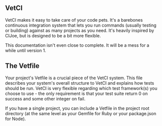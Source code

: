 VetCI
-----

VetCI makes it easy to take care of your code pets.  It's a barebones continuous integration system that lets you run commands (usually testing or building) against as many projects as you need. It's heavily inspired by CIJoe, but is designed to be a bit more flexible.

This documentation isn't even close to complete. It will be a mess for a while until version 1.


The Vetfile
-----------

Your project's Vetfile is a crucial piece of the VetCI system. This file describes your system's overall structure to VetCI and explains how tests should be run.  VetCI is very flexible regarding which test framework(s) you choose to use - the only requirement is that your test suite return 0 on success and some other integer on fail.


If you have a single project, you can include a Vetfile in the project root directory (at the same level as your Gemfile for Ruby or your package.json for Node).
